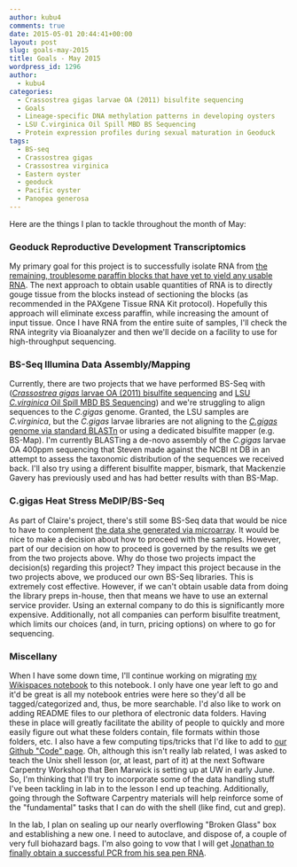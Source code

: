 ```yaml
---
author: kubu4
comments: true
date: 2015-05-01 20:44:41+00:00
layout: post
slug: goals-may-2015
title: Goals - May 2015
wordpress_id: 1296
author:
  - kubu4
categories:
  - Crassostrea gigas larvae OA (2011) bisulfite sequencing
  - Goals
  - Lineage-specific DNA methylation patterns in developing oysters
  - LSU C.virginica Oil Spill MBD BS Sequencing
  - Protein expression profiles during sexual maturation in Geoduck
tags:
  - BS-seq
  - Crassostrea gigas
  - Crassostrea virginica
  - Eastern oyster
  - geoduck
  - Pacific oyster
  - Panopea generosa
---
```


Here are the things I plan to tackle throughout the month of May:



### Geoduck Reproductive Development Transcriptomics



My primary goal for this project is to successfully isolate RNA from [the remaining, troublesome paraffin blocks that have yet to yield any usable RNA](http://onsnetwork.org/kubu4/2015/04/27/rna-isolation-geoduck-gonad-in-paraffin-histology-blocks-2/). The next approach to obtain usable quantities of RNA is to directly gouge tissue from the blocks instead of sectioning the blocks (as recommended in the PAXgene Tissue RNA Kit protocol). Hopefully this approach will eliminate excess paraffin, while increasing the amount of input tissue. Once I have RNA from the entire suite of samples, I'll check the RNA integrity via Bioanalyzer and then we'll decide on a facility to use for high-throughput sequencing.





### BS-Seq Illumina Data Assembly/Mapping



Currently, there are two projects that we have performed BS-Seq with ([_Crassostrea gigas_ larvae OA (2011) bisulfite sequencing](http://onsnetwork.org/kubu4/category/2011-gigas-larvae-oa-bisulfite-sequencing/) and [LSU _C.virginica_ Oil Spill MBD BS Sequencing](http://onsnetwork.org/kubu4/category/lsu-c-virginica-oil-spill-mbd-bs-sequencing/)) and we're struggling to align sequences to the _C.gigas_ genome. Granted, the LSU samples are _C.virginica_, but the _C.gigas_ larvae libraries are not aligning to the [_C.gigas_ genome via standard BLASTn](http://onsnetwork.org/kubu4/2015/04/29/blastn-c-gigas-oa-larvae-to-ensembl-1-24-blast-db/) or using a dedicated bisulfite mapper (e.g. BS-Map). I'm currently BLASTing a de-novo assembly of the _C.gigas_ larvae OA 400ppm sequencing that Steven made against the NCBI nt DB in an attempt to assess the taxonomic distribution of the sequences we received back. I'll also try using a different bisulfite mapper, bismark, that Mackenzie Gavery has previously used and has had better results with than BS-Map.





### C.gigas Heat Stress MeDIP/BS-Seq



As part of Claire's project, there's still some BS-Seq data that would be nice to have to complement [the data she generated via microarray](http://claireeolson.blogspot.com/). It would be nice to make a decision about how to proceed with the samples. However, part of our decision on how to proceed is governed by the results we get from the two projects above. Why do those two projects impact the decision(s) regarding this project? They impact this project because in the two projects above, we produced our own BS-Seq libraries. This is extremely cost effective. However, if we can't obtain usable data from doing the library preps in-house, then that means we have to use an external service provider. Using an external company to do this is significantly more expensive. Additionally, not all companies can perform bisulfite treatment, which limits our choices (and, in turn, pricing options) on where to go for sequencing.





### Miscellany



When I have some down time, I'll continue working on migrating [my Wikispaces notebook](http://genefish.wikispaces.com/Sam%27s+Notebook) to this notebook. I only have one year left to go and it'd be great is all my notebook entries were here so they'd all be tagged/categorized and, thus, be more searchable. I'd also like to work on adding README files to our plethora of electronic data folders. Having these in place will greatly facilitate the ability of people to quickly and more easily figure out what these folders contain, file formats within those folders, etc. I also have a few computing tips/tricks that I'd like to add to [our Github "Code" page](https://github.com/sr320/LabDocs/tree/master/code). Oh, although this isn't really lab related, I was asked to teach the Unix shell lesson (or, at least, part of it) at the next Software Carpentry Workshop that Ben Marwick is setting up at UW in early June. So, I'm thinking that I'll try to incorporate some of the data handling stuff I've been tackling in lab in to the lesson I end up teaching. Additionally, going through the Software Carpentry materials will help reinforce some of the "fundamental" tasks that I can do with the shell (like find, cut and grep).

In the lab, I plan on sealing up our nearly overflowing "Broken Glass" box and establishing a new one. I need to autoclave, and dispose of, a couple of very full biohazard bags. I'm also going to vow that I will get [Jonathan to finally obtain a successful PCR from his sea pen RNA](http://genefish.wikispaces.com/Jonathan%27s+Notebook).
